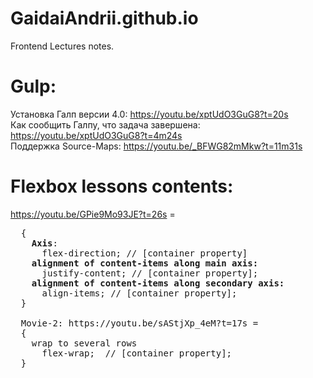 # GaidaiAndrii.github.io  
Frontend Lectures notes.

# Gulp:
Установка Галп версии 4.0: https://youtu.be/xptUdO3GuG8?t=20s<br>
Как сообщить Галпу, что задача завершена: https://youtu.be/xptUdO3GuG8?t=4m24s<br>
Поддержка Source-Maps: https://youtu.be/_BFWG82mMkw?t=11m31s

# Flexbox lessons contents:

  <a src="https://youtu.be/GPie9Mo93JE?t=26s">https://youtu.be/GPie9Mo93JE?t=26s = 
<pre>  {
    <b>Axis</b>: 
      flex-direction; // [container property]
    <b>alignment of content-items along main axis:</b>
      justify-content; // [container property];
    <b>alignment of content-items along secondary axis:</b>
      align-items; // [container property];
  }
  
  Movie-2: https://youtu.be/sAStjXp_4eM?t=17s = 
  {
    wrap to several rows
      flex-wrap;  // [container property];
  }
</pre>
